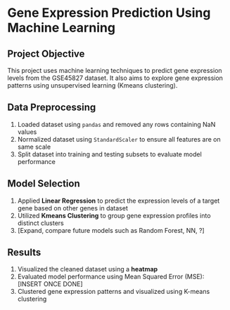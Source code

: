 # Gene Expression Prediction Using Machine Learning

## Project Objective
This project uses machine learning techniques to predict gene expression levels from the GSE45827 dataset. It also aims to explore gene expression patterns using unsupervised learning (Kmeans clustering).

## Data Preprocessing
1. Loaded dataset using `pandas` and removed any rows containing NaN values
2. Normalized dataset using `StandardScaler` to ensure all features are on same scale
3. Split dataset into training and testing subsets to evaluate model performance

## Model Selection
1. Applied **Linear Regression** to predict the expression levels of a target gene based on other genes in dataset
2. Utilized **Kmeans Clustering** to group gene expression profiles into distinct clusters
3. [Expand, compare future models such as Random Forest, NN, ?]

## Results
1. Visualized the cleaned dataset using a **heatmap**
2. Evaluated model performance using Mean Squared Error (MSE): [INSERT ONCE DONE]
3. Clustered gene expression patterns and visualized using K-means clustering
